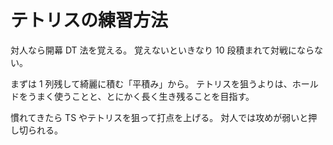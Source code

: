 # テトリスの練習方法

対人なら開幕 DT 法を覚える。
覚えないといきなり 10 段積まれて対戦にならない。

まずは 1 列残して綺麗に積む「平積み」から。
テトリスを狙うよりは、ホールドをうまく使うことと、とにかく長く生き残ることを目指す。

慣れてきたら TS やテトリスを狙って打点を上げる。
対人では攻めが弱いと押し切られる。
